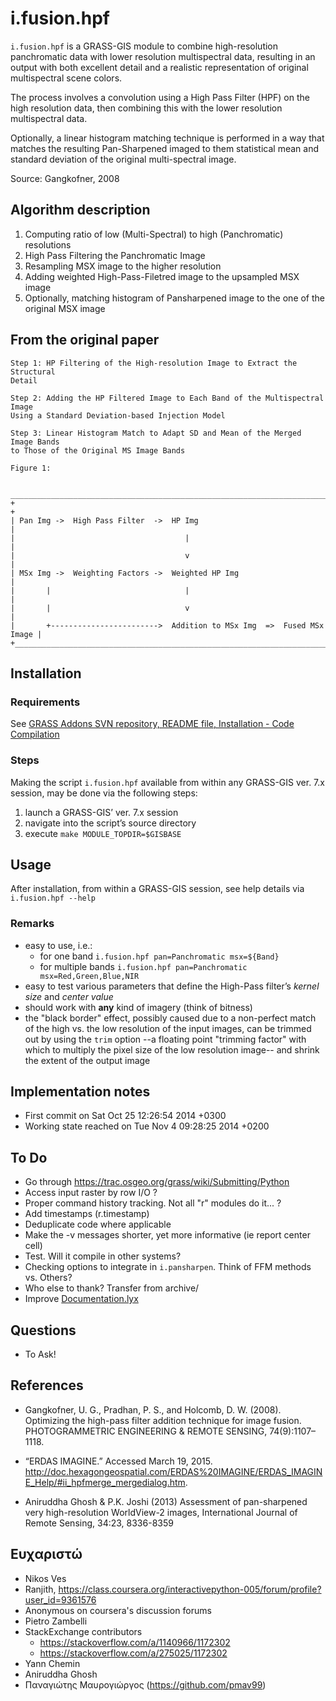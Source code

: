 # i.fusion.hpf

`i.fusion.hpf` is a GRASS-GIS module to combine high-resolution
panchromatic data with lower resolution multispectral data, resulting in an
output with both excellent detail and a realistic representation of original
multispectral scene colors.

The process involves a convolution using a High Pass Filter (HPF) on the high
resolution data, then combining this with the lower resolution multispectral
data.

Optionally, a linear histogram matching technique is performed in a way that
matches the resulting Pan-Sharpened imaged to them statistical mean and standard
deviation of the original multi-spectral image.

Source: Gangkofner, 2008

## Algorithm description

1. Computing ratio of low (Multi-Spectral) to high (Panchromatic) resolutions
2. High Pass Filtering the Panchromatic Image
3. Resampling MSX image to the higher resolution
4. Adding weighted High-Pass-Filetred image to the upsampled MSX image
5. Optionally, matching histogram of Pansharpened image to the one of the
   original MSX image

## From the original paper

```text
Step 1: HP Filtering of the High-resolution Image to Extract the Structural
Detail

Step 2: Adding the HP Filtered Image to Each Band of the Multispectral Image
Using a Standard Deviation-based Injection Model

Step 3: Linear Histogram Match to Adapt SD and Mean of the Merged Image Bands
to Those of the Original MS Image Bands

Figure 1:

 ____________________________________________________________________________
+                                                                            +
| Pan Img ->  High Pass Filter  ->  HP Img                                   |
|                                      |                                     |
|                                      v                                     |
| MSx Img ->  Weighting Factors ->  Weighted HP Img                          |
|       |                              |                                     |
|       |                              v                                     |
|       +------------------------>  Addition to MSx Img  =>  Fused MSx Image |
+____________________________________________________________________________+
```

## Installation

### Requirements

See [GRASS Addons SVN repository, README file, Installation - Code Compilation](https://svn.osgeo.org/grass/grass-addons/README)

### Steps

Making the script `i.fusion.hpf` available from within any GRASS-GIS ver. 7.x
session, may be done via the following steps:

1. launch a GRASS-GIS’ ver. 7.x session
2. navigate into the script’s source directory
3. execute `make MODULE_TOPDIR=$GISBASE`

## Usage

After installation, from within a GRASS-GIS session, see help details via
`i.fusion.hpf --help`

### Remarks

* easy to use, i.e.:
  * for one band `i.fusion.hpf pan=Panchromatic msx=${Band}`
  * for multiple bands `i.fusion.hpf pan=Panchromatic msx=Red,Green,Blue,NIR`
* easy to test various parameters that define the High-Pass filter’s
  *kernel size* and *center value*
* should work with **any** kind of imagery (think of bitness)
* the "black border" effect, possibly caused due to a non-perfect match of the
  high vs. the low resolution of the input images, can be trimmed out by using
  the `trim` option --a floating point "trimming factor" with which to multiply
  the pixel size of the low resolution image-- and shrink the extent of the
  output image

## Implementation notes

* First commit on Sat Oct 25 12:26:54 2014 +0300
* Working state reached on Tue Nov 4 09:28:25 2014 +0200

## To Do

* Go through <https://trac.osgeo.org/grass/wiki/Submitting/Python>
* Access input raster by row I/O ?
* Proper command history tracking. Not all "r" modules do it... ?
* Add timestamps (r.timestamp)
* Deduplicate code where applicable
* Make the -v messages shorter, yet more informative (ie report center cell)
* Test. Will it compile in other systems?
* Checking options to integrate in `i.pansharpen`. Think of FFM methods vs.
  Others?
* Who else to thank?  Transfer from archive/
* Improve [Documentation.lyx](https://gitlab.com/NikosAlexandris/i.fusion.hpf/blob/master/lyx/Documentation.lyx)

## Questions

* To Ask!

## References

* Gangkofner, U. G., Pradhan, P. S., and Holcomb, D. W. (2008). Optimizing
  the high-pass filter addition technique for image fusion.
  PHOTOGRAMMETRIC ENGINEERING & REMOTE SENSING, 74(9):1107–1118.
* “ERDAS IMAGINE.” Accessed March 19, 2015. <http://doc.hexagongeospatial.com/ERDAS%20IMAGINE/ERDAS_IMAGINE_Help/#ii_hpfmerge_mergedialog.htm>.

* Aniruddha Ghosh & P.K. Joshi (2013) Assessment of pan-sharpened very
  high-resolution WorldView-2 images, International Journal of Remote Sensing,
  34:23, 8336-8359

## Ευχαριστώ

* Nikos Ves
* Ranjith, <https://class.coursera.org/interactivepython-005/forum/profile?user_id=9361576>
* Anonymous on coursera's discussion forums
* Pietro Zambelli
* StackExchange contributors
  * <https://stackoverflow.com/a/1140966/1172302>
  * <https://stackoverflow.com/a/275025/1172302>
* Yann Chemin
* Aniruddha Ghosh
* Παναγιώτης Μαυρογιώργος (<https://github.com/pmav99>)
